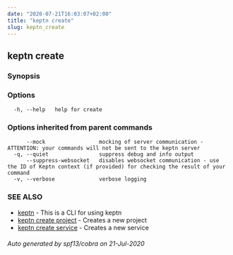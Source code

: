 ```yaml
---
date: "2020-07-21T16:03:07+02:00"
title: "keptn create"
slug: keptn_create
---
```

## keptn create



### Synopsis



### Options

```
  -h, --help   help for create
```

### Options inherited from parent commands

```
      --mock                 mocking of server communication - ATTENTION: your commands will not be sent to the keptn server
  -q, --quiet                suppress debug and info output
      --suppress-websocket   disables websocket communication - use the ID of Keptn context (if provided) for checking the result of your command
  -v, --verbose              verbose logging
```

### SEE ALSO

* [keptn](../keptn/)	 - This is a CLI for using keptn
* [keptn create project](../keptn_create_project/)	 - Creates a new project
* [keptn create service](../keptn_create_service/)	 - Creates a new service

###### Auto generated by spf13/cobra on 21-Jul-2020
